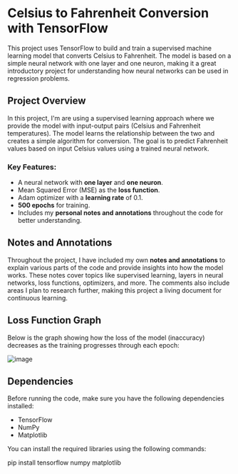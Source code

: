 # Celsius to Fahrenheit Conversion with TensorFlow

This project uses TensorFlow to build and train a supervised machine learning model that converts Celsius to Fahrenheit. The model is based on a simple neural network with one layer and one neuron, making it a great introductory project for understanding how neural networks can be used in regression problems.

## Project Overview

In this project, I'm are using a supervised learning approach where we provide the model with input-output pairs (Celsius and Fahrenheit temperatures). The model learns the relationship between the two and creates a simple algorithm for conversion. The goal is to predict Fahrenheit values based on input Celsius values using a trained neural network.

### Key Features:
- A neural network with **one layer** and **one neuron**.
- Mean Squared Error (MSE) as the **loss function**.
- Adam optimizer with a **learning rate** of 0.1.
- **500 epochs** for training.
- Includes my **personal notes and annotations** throughout the code for better understanding.

## Notes and Annotations

Throughout the project, I have included my own **notes and annotations** to explain various parts of the code and provide insights into how the model works. These notes cover topics like supervised learning, layers in neural networks, loss functions, optimizers, and more. The comments also include areas I plan to research further, making this project a living document for continuous learning.

## Loss Function Graph

Below is the graph showing how the loss of the model (inaccuracy) decreases as the training progresses through each epoch:

![image](https://github.com/user-attachments/assets/891afdf5-c7ef-40f9-8a72-f13c93a22b6e)

## Dependencies

Before running the code, make sure you have the following dependencies installed:

- TensorFlow
- NumPy
- Matplotlib

You can install the required libraries using the following commands:

pip install tensorflow numpy matplotlib


